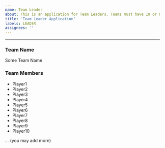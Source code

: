 ```yaml
---
name: Team Leader
about: This is an application for Team Leaders. Teams must have 10 or more players in your roster to be able to apply. Team Leaders will receive the PRO rank.
title: 'Team Leader Application'
labels: LEADER
assignees: ''
---
```


-------
### Team Name
Some Team Name
### Team Members
- Player1
- Player2
- Player3
- Player4
- Player5
- Player6
- Player7
- Player8
- Player9
- Player10

... (you may add more)

